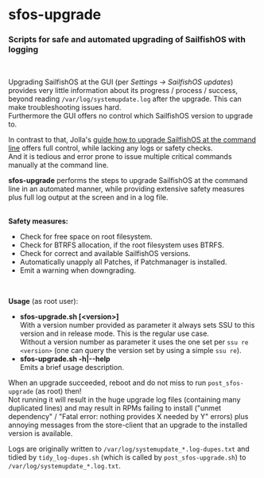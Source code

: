 # sfos-upgrade
### Scripts for safe and automated upgrading of SailfishOS with logging
<br />

Upgrading SailfishOS at the GUI (per *Settings -> SailfishOS updates*) provides very little information about its progress / process / success, beyond reading `/var/log/systemupdate.log` after the upgrade.  This can make troubleshooting issues hard.<br />
Furthermore the GUI offers no control which SailfishOS version to upgrade to.

In contrast to that, Jolla's [guide how to upgrade SailfishOS at the command line](https://jolla.zendesk.com/hc/en-us/articles/360005795474) offers full control, while lacking any logs or safety checks.<br />
And it is tedious and error prone to issue multiple critical commands manually at the command line.

**sfos-upgrade** performs the steps to upgrade SailfishOS at the command line in an automated manner, while providing extensive safety measures plus full log output at the screen and in a log file.<br />
<br />

**Safety measures:**

* Check for free space on root filesystem.
* Check for BTRFS allocation, if the root filesystem uses BTRFS.
* Check for correct and available SailfishOS versions.
* Automatically unapply all Patches, if Patchmanager is installed.
* Emit a warning when downgrading.
<br />

**Usage** (as root user):

* **sfos-upgrade.sh [\<version\>]**<br />
   With a version number provided as parameter it always sets SSU to this version and in release mode.  This is the regular use case.<br />
   Without a version number as parameter it uses the one set per `ssu re <version>` (one can query the version set by using a simple `ssu re`).
* **sfos-upgrade.sh -h|--help**<br />
   Emits a brief usage description.

When an upgrade succeeded, reboot and do not miss to run `post_sfos-upgrade` (as root) then!  
Not running it will result in the huge upgrade log files (containing many duplicated lines) and may result in RPMs failing to install ("unmet dependency" / "Fatal error: nothing provides X needed by Y" errors) plus annoying messages from the store-client that an upgrade to the installed version is available.

Logs are originally written to `/var/log/systemupdate_*.log-dupes.txt` and tidied by `tidy_log-dupes.sh` (which is called by `post_sfos-upgrade.sh`) to `/var/log/systemupdate_*.log.txt`.
